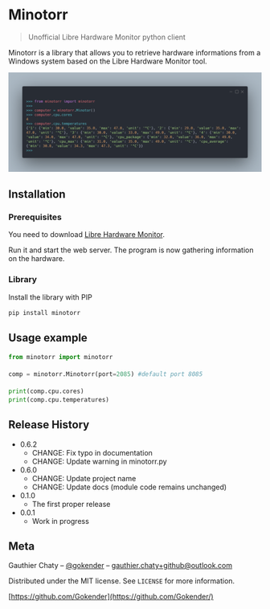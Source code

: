 # Minotorr
> Unofficial Libre Hardware Monitor python client

Minotorr is a library that allows you to retrieve hardware informations from a Windows system based on the Libre Hardware Monitor tool.

![](docs/header.png)

## Installation

### Prerequisites

You need to download [Libre Hardware Monitor](https://ci.appveyor.com/project/LibreHardwareMonitor/librehardwaremonitor/build/artifacts).

Run it and start the web server. The program is now gathering information on the hardware.

### Library

Install the library with PIP

```sh
pip install minotorr
```

## Usage example

```python
from minotorr import minotorr

comp = minotorr.Minotorr(port=2085) #default port 8085

print(comp.cpu.cores)
print(comp.cpu.temperatures)
```

## Release History

* 0.6.2
    * CHANGE: Fix typo in documentation
    * CHANGE: Update warning in minotorr.py 
* 0.6.0
    * CHANGE: Update project name 
    * CHANGE: Update docs (module code remains unchanged)
* 0.1.0
    * The first proper release
* 0.0.1
    * Work in progress

## Meta

Gauthier Chaty – [@gokender](https://twitter.com/dbader_org) – gauthier.chaty+github@outlook.com

Distributed under the MIT license. See ``LICENSE`` for more information.

[https://github.com/Gokender](https://github.com/Gokender/)


